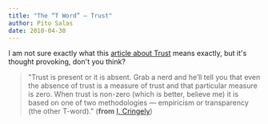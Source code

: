 ```yaml
---
title: "The “T Word” – Trust"
author: Pito Salas
date: 2010-04-30
---
```




I am not sure exactly what this [article about
Trust](<http://www.cringely.com/2010/04/the-t-word/>) means exactly, but it's
thought provoking, don't you think?

> "Trust is present or it is absent. Grab a nerd and he’ll tell you that even
> the absence of trust is a measure of trust and that particular measure is
> zero. When trust is non-zero (which is better, believe me) it is based on
> one of two methodologies — empiricism or transparency (the other T-word)."
> (**from** [I, Cringely](<http://www.cringely.com/2010/04/the-t-word/>))


